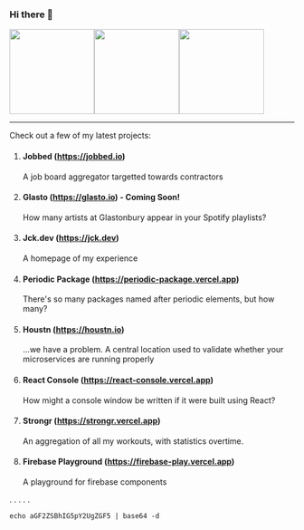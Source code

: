 ### Hi there 👋

<a href="https://jck.dev" style="display:flex">
<img height="150px" src="https://github-readme-stats.vercel.app/api/wakatime?username=jackall3n&show_icons=true&hide_title=true&hide_border=true&theme=lightgray&langs_count=10&layout=compact" /><img height="150px" src="https://github-readme-stats.vercel.app/api?username=jackall3n&show_icons=true&hide_title=true&hide_rank=true&hide_border=true&theme=lightgray" /><img height="150px" src="https://github-readme-stats.vercel.app/api/top-langs/?username=jackall3n&show_icons=true&layout=compact&langs_count=6&hide_title=true&hide_border=true&theme=lightgray" />
    </div>
</a>

<!-- START --><!-- END -->

---

Check out a few of my latest projects:

1. #### Jobbed (https://jobbed.io)
    A job board aggregator targetted towards contractors

1. #### Glasto (https://glasto.io) - Coming Soon!
    How many artists at Glastonbury appear in your Spotify playlists?

1. #### Jck.dev (https://jck.dev)
    A homepage of my experience

1. #### Periodic Package (https://periodic-package.vercel.app)
    There's so many packages named after periodic elements, but how many?

1. #### Houstn (https://houstn.io)
    ...we have a problem. A central location used to validate whether your microservices are running properly

1. #### React Console (https://react-console.vercel.app)
    How might a console window be written if it were built using React?

1. #### Strongr (https://strongr.vercel.app)
    An aggregation of all my workouts, with statistics overtime.

1. #### Firebase Playground (https://firebase-play.vercel.app)
    A playground for firebase components

.
.
.
.
.

```shell
echo aGF2ZSBhIG5pY2UgZGF5 | base64 -d
```
